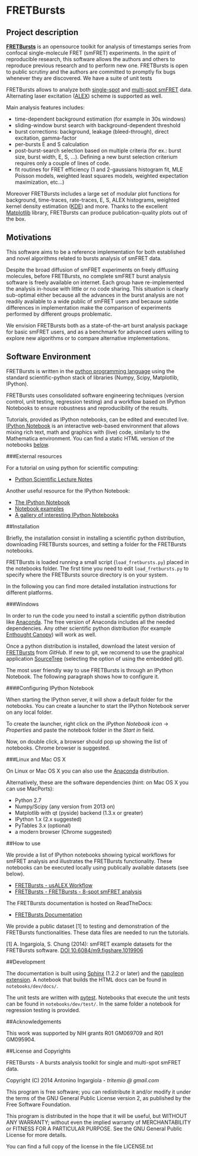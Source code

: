 FRETBursts
==========

Project description
-------------------

**[FRETBursts](https://github.com/tritemio/FRETBursts)** is an opensource
toolkit for analysis of timestamps series from confocal single-molecule FRET
(smFRET) experiments. In the spirit of
reproducible research, this software allows the authors and others to
reproduce previous research and to perform new one. FRETBursts is open to
public scrutiny and the authors are committed to promptly fix bugs
whenever they are discovered. We have a suite of unit tests

FRETBursts allows to analyze both [single-spot](http://dx.doi.org/10.1126/science.283.5408.1676)
and [multi-spot smFRET](http://dx.doi.org/10.1117/12.2003704) data.
Alternating laser excitation ([ALEX](http://dx.doi.org/10.1529/biophysj.104.054114))
scheme is supported as well.

Main analysis features includes:

- time-dependent background estimation (for example in 30s windows)
- sliding-window burst search with background-dependent threshold
- burst corrections: background, leakage (bleed-through), direct excitation,
gamma-factor
- per-bursts E and S calculation
- post-burst-search selection based on multiple criteria (for ex.:
burst size, burst width, E, S, ...). Defining a new burst selection
criterium requires only a couple of lines of code.
- fit routines for FRET efficiency (1 and 2-gaussians histogram fit,
MLE Poisson models, weighted least squares models,
weighted expectation maximization, etc...)

Moreover FRETBursts includes a large set of modular plot functions for
background, time-traces, rate-traces, E, S, ALEX histograms, weighted kernel
density estimation ([KDE](http://en.wikipedia.org/wiki/Kernel_density_estimation))
and more. Thanks to the excellent [Matplotlib](http://matplotlib.org/) library,
FRETBursts can produce publication-quality plots out of the box.

Motivations
-----------

This software aims to be a reference implementation for both established
and novel algorithms related to bursts analysis of smFRET data.

Despite the broad diffusion of smFRET experiments on freely diffusing
molecules, before FRETBursts, no complete smFRET burst analysis software is
freely available on internet. Each group have re-implemented the analysis
in-house with little or no code sharing. This situation is clearly sub-optimal
either because all the advances in the burst analysis are not readily
available to a wide public of smFRET users and because subtle differences in
implementation make the comparison of experiments performed by different
groups problematic.

We envision FRETBursts both as a state-of-the-art burst analysis package
for basic smFRET users, and as a benchmark for advanced users willing
to explore new algorithms or to compare alternative implementations.

Software Environment
--------------------
FRETBursts is written in the [python programming language](http://www.python.org/)
using the standard scientific-python stack of libraries (Numpy, Scipy, Matplotlib, IPython).

FRETBursts uses consolidated software engineering techniques (version control,
unit testing, regression testing) and a workflow based on IPython Notebooks
to ensure robustness and reproducibility of the results.

Tutorials, provided as IPython notebooks, can be edited and executed live.
[IPython Notebook](http://ipython.org/notebook.html) is an interactive
web-based environment that allows mixing rich text, math and graphics with
(live) code, similarly to the Mathematica environment.
You can find a static HTML version of the notebooks [below](#documentation).

###External resources

For a tutorial on using python for scientific computing:

* [Python Scientific Lecture Notes](http://scipy-lectures.github.io/)

Another useful resource for the IPython Notebook:

* [The IPython Notebook](http://ipython.org/ipython-doc/stable/interactive/notebook.html)
* [Notebook examples](http://nbviewer.ipython.org/github/ipython/ipython/blob/master/examples/Notebook/Index.ipynb)
* [A gallery of interesting IPython Notebooks](https://github.com/ipython/ipython/wiki/A-gallery-of-interesting-IPython-Notebooks)

##Installation

Briefly, the installation consist in installing a scientific python distribution,
downloading FRETBursts sources, and setting a folder for the FRETBursts notebooks.

FRETBursts is loaded running a small script (`load_fretbursts.py`) placed
in the notebooks folder. The first time you need to edit `load_fretbursts.py`
to specify where the FRETBursts source directory is on your system.

In the following you can find more detailed installation instructions
for different platforms.

###Windows

In order to run the code you need to install a scientific python
distribution like [Anaconda](https://store.continuum.io/cshop/anaconda/).
The free version of Anaconda includes all the needed dependencies.
Any other scientific python distribution (for example
[Enthought Canopy](https://www.enthought.com/products/canopy/))
will work as well.

Once a python distribution is installed, download the latest version
of [FRETBursts](https://github.com/tritemio/FRETBursts) from *GitHub*.
If new to git, we recomend to use the graphical application
[SourceTree](http://www.sourcetreeapp.com/) (selecting the option of
using the embedded git).

The most user friendly way to use FRETBursts is through an IPython Notebook.
The following paragraph shows how to configure it.

####Configuring IPython Notebook

When starting the IPython server, it will show a default folder for the notebooks.
You can create a launcher to start the IPython Notebook server on any local folder.

To create the launcher, right click on the
*IPython Notebook icon* -> *Properties* and paste
the notebook folder in the *Start in* field.

Now, on double click, a browser should pop up showing the list
of notebooks. Chrome browser is suggested.

###Linux and Mac OS X

On Linux or Mac OS X you can also use the [Anaconda](https://store.continuum.io/cshop/anaconda/) distribution.

Alternatively, these are the software dependencies (hint: on Mac OS X you can use MacPorts):

- Python 2.7
- Numpy/Scipy (any version from 2013 on)
- Matplotlib with qt (pyside) backend (1.3.x or greater)
- IPython 1.x (2.x suggested)
- PyTables 3.x (optional)
- a modern browser (Chrome suggested)


##How to use

We provide a list of IPython notebooks showing typical workflows
for smFRET analysis and illustrates the FRETBursts functionality.
These notebooks can be executed locally using publically available datasets
(see below).

* [FRETBursts - usALEX Workflow](http://nbviewer.ipython.org/urls/raw.github.com/tritemio/FRETBursts_notebooks/master/notebooks/FRETBursts%2520-%2520usALEX%2520Workflow.ipynb)
* [FRETBursts - FRETBursts - 8-spot smFRET analysis](http://nbviewer.ipython.org/urls/raw.github.com/tritemio/FRETBursts_notebooks/master/notebooks/FRETBursts%2520-%25208-spot%2520smFRET%2520analysis.ipynb)

The FRETBursts documentation is hosted on ReadTheDocs:

* [FRETBursts Documentation](http://fretbursts.readthedocs.org/)

We provide a public dataset [1] to testing and demonstration of the FRETBursts
functionalities. These data files are needed to run the tutorials.

[1] A. Ingargiola, S. Chung (2014): smFRET example datasets for the FRETBursts
software. [DOI 10.6084/m9.figshare.1019906](http://dx.doi.org/10.6084/m9.figshare.1019906)

##Development

The documentation is built using [Sphinx](http://sphinx-doc.org/) (1.2.2 or later) and
the [napoleon extension](https://pypi.python.org/pypi/sphinxcontrib-napoleon).
A notebook that builds the HTML docs can be found in `notebooks/dev/docs/`.

The unit tests are written with [pytest](http://pytest.org/latest/).
Notebooks that execute the unit tests can be found in `notebooks/dev/test/`.
In the same folder a notebook for regression testing is provided.


##Acknowledgements

This work was supported by NIH grants R01 GM069709 and R01 GM095904.

##License and Copyrights

FRETBursts - A bursts analysis toolkit for single and multi-spot smFRET data.

Copyright (C) 2014 Antonino Ingargiola - *tritemio @ gmail.com*

This program is free software; you can redistribute it and/or
modify it under the terms of the GNU General Public License
version 2, as published by the Free Software Foundation.

This program is distributed in the hope that it will be useful,
but WITHOUT ANY WARRANTY; without even the implied warranty of
MERCHANTABILITY or FITNESS FOR A PARTICULAR PURPOSE. See the
GNU General Public License for more details.

You can find a full copy of the license in the file LICENSE.txt

